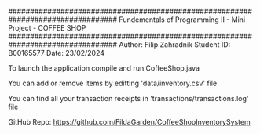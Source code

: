 #################################################################################
        Fundementals of Programming II - Mini Project - COFFEE SHOP
#################################################################################
Author: Filip Zahradník
Student ID: B00165577
Date: 23/02/2024

To launch the application compile and run CoffeeShop.java

You can add or remove items by editting 'data/inventory.csv' file

You can find all your transaction receipts in 'transactions/transactions.log' file

GitHub Repo: https://github.com/FildaGarden/CoffeeShopInventorySystem


